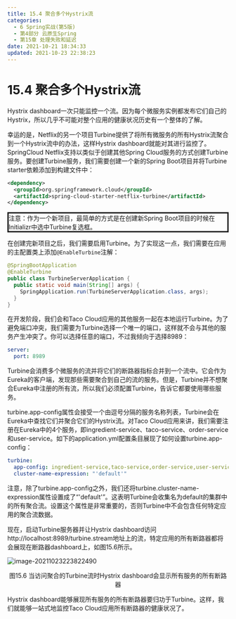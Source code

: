 ```yaml
---
title: 15.4 聚合多个Hystrix流
categories: 
  - 6 Spring实战(第5版)
  - 第4部分 云原生Spring
  - 第15章 处理失败和延迟
date: 2021-10-21 18:34:33
updated: 2021-10-23 22:38:23
---
```

# 15.4 聚合多个Hystrix流
Hystrix dashboard一次只能监控一个流。因为每个微服务实例都发布它们自己的Hystrix，所以几乎不可能对整个应用的健康状况历史有一个整体的了解。

幸运的是，Netflix的另一个项目Turbine提供了将所有微服务的所有Hystrix流聚合到一个Hystrix流中的办法，这样Hystrix dashboard就能对其进行监控了。SpringCloud Netflix支持以类似于创建其他Spring Cloud服务的方式创建Turbine服务。要创建Turbine服务，我们需要创建一个新的Spring Boot项目并将Turbine starter依赖添加到构建文件中：

```xml
<dependency>
  <groupId>org.springframework.cloud</groupId>
  <artifactId>spring-cloud-starter-netflix-turbine</artifactId>
</dependency>
```

<div style="border-style:solid;">注意：作为一个新项目，最简单的方式是在创建新Spring Boot项目的时候在Initializr中选中Turbine复选框。</div>

在创建完新项目之后，我们需要启用Turbine。为了实现这一点，我们需要在应用的主配置类上添加`@EnableTurbine`注解：

```java
@SpringBootApplication
@EnableTurbine
public class TurbineServerApplication {
  public static void main(String[] args) {
    SpringApplication.run(TurbineServerApplication.class, args);
  }
}
```

在开发阶段，我们会和Taco Cloud应用的其他服务一起在本地运行Turbine。为了避免端口冲突，我们需要为Turbine选择一个唯一的端口，这样就不会与其他的服务产生冲突了。你可以选择任意的端口，不过我倾向于选择8989：

```yml
server:
  port: 8989
```

Turbine会消费多个微服务的流并将它们的断路器指标合并到一个流中。它会作为Eureka的客户端，发现那些需要聚合到自己的流的服务。但是，Turbine并不想聚合Eureka中注册的所有流，所以我们必须配置Turbine，告诉它都要使用哪些服务。

turbine.app-config属性会接受一个由逗号分隔的服务名称列表，Turbine会在Eureka中查找它们并聚合它们的Hystrix流。对Taco Cloud应用来讲，我们需要注册在Eureka中的4个服务，即ingredient-service、taco-service、order-service和user-service。如下的application.yml配置条目展现了如何设置turbine.app-config：

```yml
turbine:
  app-config: ingredient-service,taco-service,order-service,user-service
  cluster-name-expression: "'default'"
```

注意，除了turbine.app-config之外，我们还将turbine.cluster-name-expression属性设置成了“'default'”。这表明Turbine会收集名为default的集群中的所有聚合流。设置这个属性是非常重要的，否则Turbine中不会包含任何特定应用的聚合流数据。

现在，启动Turbine服务器并让Hystrix dashboard访问http://localhost:8989/turbine.stream地址上的流，特定应用的所有断路器都将会展现在断路器dashboard上，如图15.6所示。

![image-20211023223822490](https://gitee.com/XiaoLan223/images/raw/master/Blog/Sum/20211023223822.png)

<center>图15.6 当访问聚合的Turbine流时Hystrix dashboard会显示所有服务的所有断路器</center>

Hystrix dashboard能够展现所有服务的所有断路器要归功于Turbine。这样，我们就能够一站式地监控Taco Cloud应用所有断路器的健康状况了。
